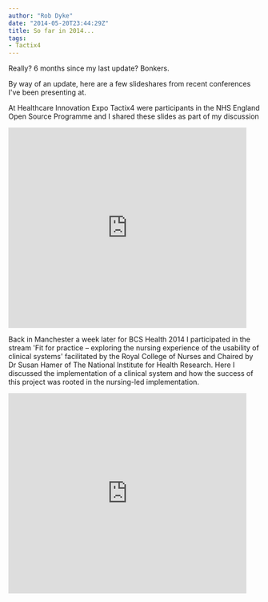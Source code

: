 ```yaml
---
author: "Rob Dyke"
date: "2014-05-20T23:44:29Z"
title: So far in 2014...
tags:
- Tactix4
---
```

Really? 6 months since my last update? Bonkers.

By way of an update, here are a few slideshares from recent conferences I've been presenting at.

At Healthcare Innovation Expo Tactix4 were participants in the NHS England Open Source Programme and I shared these slides as part of my discussion

<iframe src="http://www.slideshare.net/slideshow/embed_code/34925814" width="476" height="400" scrolling="yes" class="iframe-class" frameborder="0"></iframe>

Back in Manchester a week later for BCS Health 2014 I participated in the stream 'Fit for practice – exploring the nursing experience of the usability of clinical systems' facilitated by the Royal College of Nurses and Chaired by Dr Susan Hamer of The National Institute for Health Research. Here I discussed the implementation of a clinical system and how the success of this project was rooted in the nursing-led implementation.

<iframe src="http://www.slideshare.net/slideshow/embed_code/34925983" width="476" height="400" scrolling="yes" class="iframe-class" frameborder="0"></iframe>

